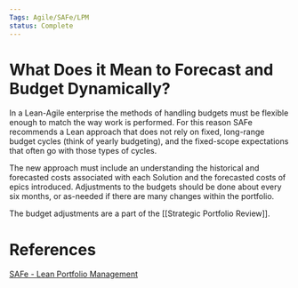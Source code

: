 ```yaml
---
Tags: Agile/SAFe/LPM
status: Complete
---
```

# What Does it Mean to Forecast and Budget Dynamically?
In a Lean-Agile enterprise the methods of handling budgets must be flexible enough to match the way work is performed. For this reason SAFe recommends a Lean approach that does not rely on fixed, long-range budget cycles (think of yearly budgeting), and the fixed-scope expectations that often go with those types of cycles. 

The new approach must include an understanding the historical and forecasted costs associated with each Solution and the forecasted costs of epics introduced. Adjustments to the budgets should be done about every six months, or as-needed if there are many changes within the portfolio.

The budget adjustments are a part of the [[Strategic Portfolio Review]].

# References
[SAFe - Lean Portfolio Management](https://www.scaledagileframework.com/lean-portfolio-management/)
